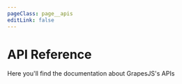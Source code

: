 ```yaml
---
pageClass: page__apis
editLink: false
---
```


# API Reference

Here you'll find the documentation about GrapesJS's APIs

